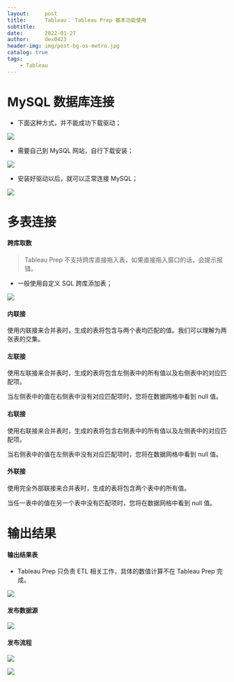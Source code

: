 ```yaml
---
layout:     post  
title:      Tableau： Tableau Prep 基本功能使用
subtitle:   
date:       2022-01-27
author:     dex0423
header-img: img/post-bg-os-metro.jpg
catalog: true
tags:
    - Tableau
---
```





# MySQL 数据库连接

- 下面这种方式，并不能成功下载驱动；

![]({{site.baseurl}}/img-post/tableau-1.png)

- 需要自己到 MySQL 网站，自行下载安装；

![]({{site.baseurl}}/img-post/tableau-2.png)

- 安装好驱动以后，就可以正常连接 MySQL；

![]({{site.baseurl}}/img-post/tableau-3.png)


# 多表连接

#### 跨库取数

>Tableau Prep 不支持跨库直接拖入表，如果直接拖入窗口的话，会提示报错。

- 一般使用自定义 SQL 跨库添加表；

![]({{site.baseurl}}/img-post/tableau-5.png)

#### 内联接

使用内联接来合并表时，生成的表将包含与两个表均匹配的值。我们可以理解为两张表的交集。

#### 左联接

使用左联接来合并表时，生成的表将包含左侧表中的所有值以及右侧表中的对应匹配项。

当左侧表中的值在右侧表中没有对应匹配项时，您将在数据网格中看到 null 值。

#### 右联接

使用右联接来合并表时，生成的表将包含右侧表中的所有值以及左侧表中的对应匹配项。

当右侧表中的值在左侧表中没有对应匹配项时，您将在数据网格中看到 null 值。

#### 外联接

使用完全外部联接来合并表时，生成的表将包含两个表中的所有值。

当任一表中的值在另一个表中没有匹配项时，您将在数据网格中看到 null 值。



# 输出结果

#### 输出结果表

- Tableau Prep 只负责 ETL 相关工作，具体的数值计算不在 Tableau Prep 完成。

![]({{site.baseurl}}/img-post/tableau-4.png)

#### 发布数据源

![]({{site.baseurl}}/img-post/tableau-map-4.png)


#### 发布流程

![]({{site.baseurl}}/img-post/tableau-map-6.png)

![]({{site.baseurl}}/img-post/tableau-map-7.png)



